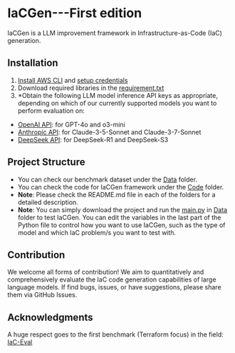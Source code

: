 # IaCGen---First edition
IaCGen is a LLM improvement framework in Infrastructure-as-Code (IaC) generation.


## Installation
1. [Install AWS CLI](https://docs.aws.amazon.com/cli/latest/userguide/getting-started-install.html) and [setup credentials](https://docs.aws.amazon.com/cli/latest/userguide/getting-started-quickstart.html)
2. Download required libraries in the [requirement.txt](https://github.com/Tianyi2/IaCGen/blob/main/requirements.txt)
3. *Obtain the following LLM model inference API keys as appropriate, depending on which of our currently supported models you want to perform evaluation on:
- [OpenAI API](https://platform.openai.com/docs/quickstart/account-setup): for GPT-4o and o3-mini
- [Anthropic API](https://console.anthropic.com/): for Claude-3-5-Sonnet and Claude-3-7-Sonnet
- [DeepSeek API](https://platform.deepseek.com/): for DeepSeek-R1 and DeepSeek-S3


## Project Structure
- You can check our benchmark dataset under the [Data](https://github.com/Tianyi2/IaCGen/tree/main/Data) folder.
- You can check the code for IaCGen framework under the [Code](https://github.com/Tianyi2/IaCGen/tree/main/Code) folder. 
- **Note**: Please check the README.md file in each of the folders for a detailed description.
- **Note**: You can simply download the project and run the [main.py](https://github.com/Tianyi2/IaCGen/blob/main/Code/main.py) in [Data](https://github.com/Tianyi2/IaCGen/tree/main/Data) folder to test IaCGen. You can edit the variables in the last part of the Python file to control how you want to use IaCGen, such as the type of model and which IaC problem/s you want to test with. 


## Contribution
We welcome all forms of contribution! We aim to quantitatively and comprehensively evaluate the IaC code generation capabilities of large language models. If find bugs, issues, or have suggestions, please share them via GitHub Issues.  


## Acknowledgments
A huge respect goes to the first benchmark (Terraform focus) in the field: [IaC-Eval](https://github.com/autoiac-project/iac-eval)

